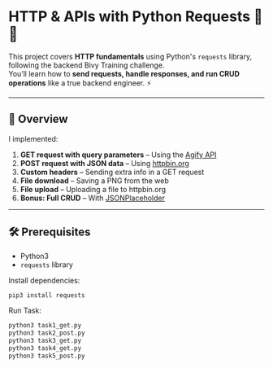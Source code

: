 # HTTP & APIs with Python Requests 🐍🌐

This project covers **HTTP fundamentals** using Python's `requests` library, following the backend Bivy Training challenge.  
You’ll learn how to **send requests, handle responses, and run CRUD operations** like a true backend engineer. ⚡

---

## 📜 Overview
I implemented:

1. **GET request with query parameters** – Using the [Agify API](https://api.agify.io)
2. **POST request with JSON data** – Using [httpbin.org](https://httpbin.org/post)
3. **Custom headers** – Sending extra info in a GET request
4. **File download** – Saving a PNG from the web
5. **File upload** – Uploading a file to httpbin.org
6. **Bonus: Full CRUD** – With [JSONPlaceholder](https://jsonplaceholder.typicode.com)

---

## 🛠 Prerequisites
- Python3
- `requests` library

Install dependencies:
```bash
pip3 install requests
```

Run Task:
```bash
python3 task1_get.py
python3 task2_post.py
python3 task3_get.py
python3 task4_get.py
python3 task5_post.py
```